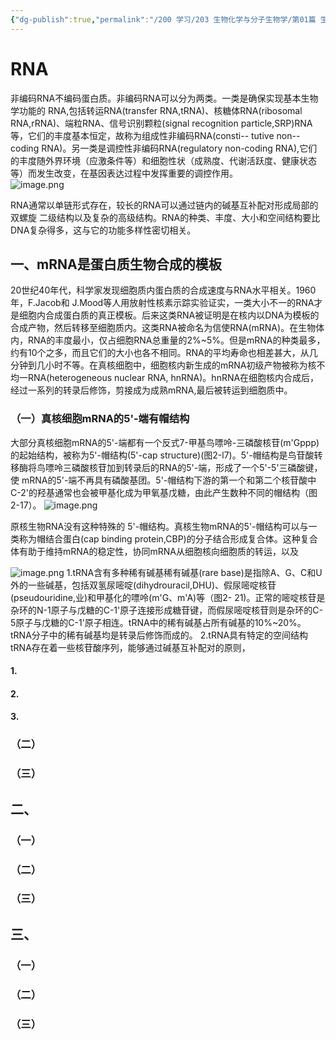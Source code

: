 ```yaml
---
{"dg-publish":true,"permalink":"/200 学习/203 生物化学与分子生物学/第01篇 生物大分子/第02章 核酸/第3节 RNA/RNA/","title":"RNA","created":"2024-02-24T13:28:49.780+08:00","updated":"2024-02-24T13:50:18.442+08:00"}
---
```


# RNA
非编码RNA不编码蛋白质。非编码RNA可以分为两类。一类是确保实现基本生物学功能的 RNA,包括转运RNA(transfer RNA,tRNA)、核糖体RNA(ribosomal RNA,rRNA)、端粒RNA、信号识别颗粒(signal recognition particle,SRP)RNA等，它们的丰度基本恒定，故称为组成性非编码RNA(consti-- tutive non--coding RNA)。另一类是调控性非编码RNA(regulatory non-coding RNA),它们的丰度随外界环境（应激条件等）和细胞性状（成熟度、代谢活跃度、健康状态等）而发生改变，在基因表达过程中发挥重要的调控作用。   
![image.png](https://cdn.jsdelivr.net/gh/Dolan-Lance/Image-Jiang/202402241337763.jpg)


RNA通常以单链形式存在，较长的RNA可以通过链内的碱基互补配对形成局部的双螺旋
二级结构以及复杂的高级结构。RNA的种类、丰度、大小和空间结构要比DNA复杂得多，这与它的功能多样性密切相关。
## 一、mRNA是蛋白质生物合成的模板 
20世纪40年代，科学家发现细胞质内蛋白质的合成速度与RNA水平相关。1960年，F.Jacob和 J.Mood等人用放射性核素示踪实验证实，一类大小不一的RNA才是细胞内合成蛋白质的真正模板。后来这类RNA被证明是在核内以DNA为模板的合成产物，然后转移至细胞质内。这类RNA被命名为信使RNA(mRNA)。在生物体内，RNA的丰度最小，仅占细胞RNA总重量的2%~5%。但是mRNA的种类最多，约有10个之多，而且它们的大小也各不相同。RNA的平均寿命也相差甚大，从几分钟到几小时不等。在真核细胞中，细胞核内新生成的mRNA初级产物被称为核不均一RNA(heterogeneous nuclear RNA, hnRNA)。hnRNA在细胞核内合成后，经过一系列的转录后修饰，剪接成为成熟mRNA,最后被转运到细胞质中。 
### （一）真核细胞mRNA的5'-端有帽结构
大部分真核细胞mRNA的5'-端都有一个反式7-甲基鸟嘌呤-三磷酸核苷(m'Gppp)的起始结构，被称为5'-帽结构(5'-cap structure)(图2-l7)。5'-帽结构是鸟苷酸转移酶将鸟嘌呤三磷酸核苷加到转录后的RNA的5'-端，形成了一个5'-5'三磷酸键，使 mRNA的5'-端不再具有磷酸基团。5'-帽结构下游的第一个和第二个核苷酸中C-2'的羟基通常也会被甲基化成为甲氧基戊糖，由此产生数种不同的帽结构（图2-17）。
![image.png](https://cdn.jsdelivr.net/gh/Dolan-Lance/Image-Jiang/202402241338691.jpg)

原核生物RNA没有这种特殊的 5'-帽结构。真核生物mRNA的5'-帽结构可以与一类称为帽结合蛋白(cap binding protein,CBP)的分子结合形成复合体。这种复合体有助于维持mRNA的稳定性，协同mRNA从细胞核向细胞质的转运，以及

![image.png](https://cdn.jsdelivr.net/gh/Dolan-Lance/Image-Jiang/202402241339984.jpg)
1.tRNA含有多种稀有碱基稀有碱基(rare base)是指除A、G、C和U外的一些碱基，包括双氢尿嘧啶(dihydrouracil,DHU)、假尿嘧啶核苷(pseudouridine,业)和甲基化的嘌呤(m'G、m'A)等（图2- 21)。正常的嘧啶核苷是杂环的N-1原子与戊糖的C-1'原子连接形成糖苷键，而假尿嘧啶核苷则是杂环的C-5原子与戊糖的C-1'原子相连。tRNA中的稀有碱基占所有碱基的10%~20%。tRNA分子中的稀有碱基均是转录后修饰而成的。 2.tRNA具有特定的空间结构tRNA存在着一些核苷酸序列，能够通过碱基互补配对的原则，
#### 1.
#### 2.
#### 3.
### （二）
### （三）
## 二、
### （一）
### （二）
### （三）
## 三、
### （一）
### （二）
### （三）